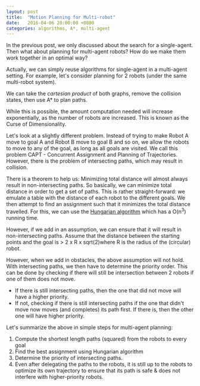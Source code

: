 ```yaml
---
layout: post
title:  "Motion Planning for Multi-robot"
date:   2016-04-06 20:00:00 +0800
categories: algorithms, A*, multi-agent
---
```

In the previous post, we only discussed about the search for a single-agent.
Then what about planning for multi-agent robots? How do we make them work together in an optimal way?

Actually, we can simply reuse algorithms for single-agent in a multi-agent setting.
For example, let's consider planning for 2 robots (under the same multi-robot system).

We can take the _cartesian product_ of both graphs, remove the collision states, then use A* to plan paths.

While this is possible, the amount computation needed will increase exponentially, as the number of robots are increased.
This is known as the Curse of Dimensionality.

Let's look at a slightly different problem.
Instead of trying to make Robot A move to goal A and Robot B move to goal B and so on, we allow the robots to move to any of the goal, as long as all goals are visited.
We call this problem CAPT - Concurrent Assignment and Planning of Trajectories.
However, there is the problem of intersecting paths, which may result in collision.

There is a theorem to help us: Minimizing total distance will almost always result in non-intersecting paths.
So basically, we can minimize total distance in order to get a set of paths.
This is rather straight-forward: we emulate a table with the distance of each robot to the different goals. We then attempt to find an assignment such that it minimizes the total distance travelled. For this, we can use the [Hungarian algorithm](https://en.wikipedia.org/wiki/Hungarian_algorithm) which has a O(n<sup>3</sup>) running time.

However, if we add in an assumption, we can ensure that it will result in non-intersecting paths.
Assume that the distance between the starting points and the goal is > 2 x R x sqrt(2)where R is the radius of the (circular) robot.

However, when we add in obstacles, the above assumption will not hold. With intersecting paths, we then have to determine the priority order.
This can be done by checking if there will still be intersection between 2 robots if one of them does not move.
- If there is still intersecting paths, then the one that did not move will have a higher priority.
- If not, checking if there is still intersecting paths if the one that didn't move now moves (and completes) its path first. If there is, then the other one will have higher priority.

Let's summarize the above in simple steps for multi-agent planning:
1. Compute the shortest length paths (squared) from the robots to every goal
2. Find the best assignment using Hungarian algorithm
3. Determine the priority of intersecting paths.
4. Even after delegating the paths to the robots, it is still up to the robots to optimize its own trajectory to ensure that its path is safe & does not interfere with higher-priority robots.
